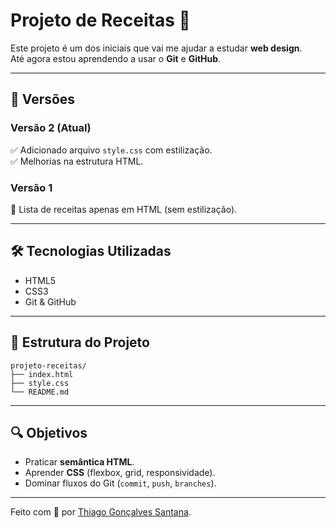 # Projeto de Receitas 🍳

Este projeto é um dos iniciais que vai me ajudar a estudar **web design**.  
Até agora estou aprendendo a usar o **Git** e **GitHub**.

---

## 📌 Versões

### **Versão 2** (Atual)  
✅ Adicionado arquivo `style.css` com estilização.  
✅ Melhorias na estrutura HTML.  

### **Versão 1**  
🔹 Lista de receitas apenas em HTML (sem estilização).  

---

## 🛠 Tecnologias Utilizadas  
- HTML5  
- CSS3  
- Git & GitHub  

---

## 📂 Estrutura do Projeto  
```
projeto-receitas/
├── index.html
├── style.css
└── README.md
```

---

## 🔍 Objetivos  
- Praticar **semântica HTML**.  
- Aprender **CSS** (flexbox, grid, responsividade).  
- Dominar fluxos do Git (`commit`, `push`, `branches`).  

---

Feito com 💙 por [Thiago Gonçalves Santana](https://github.com/thiagoSantz).